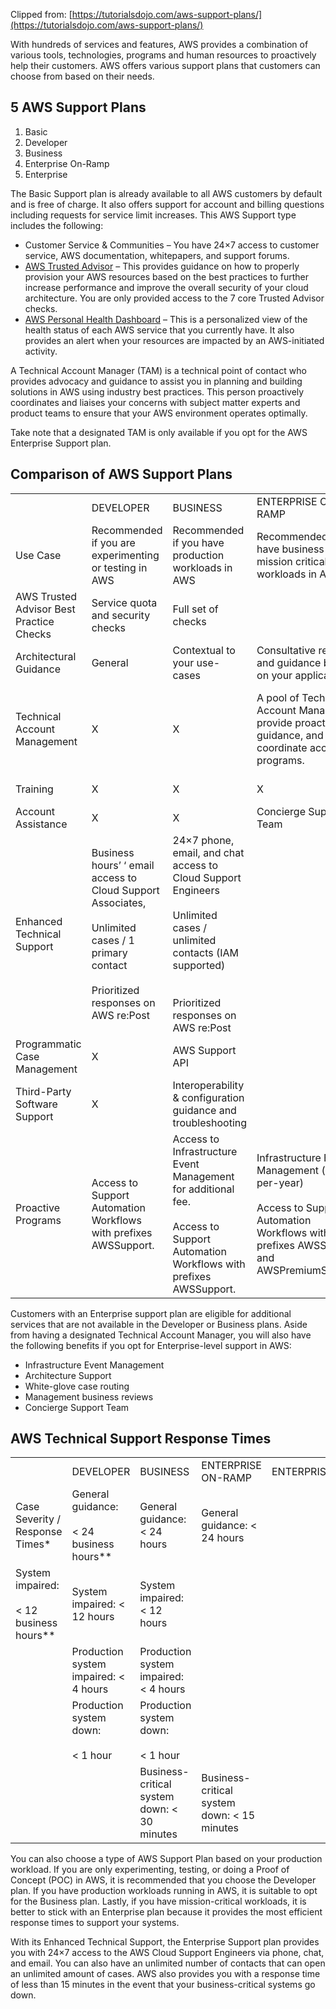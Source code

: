 Clipped from: [https://tutorialsdojo.com/aws-support-plans/](https://tutorialsdojo.com/aws-support-plans/)

With hundreds of services and features, AWS provides a combination of various tools, technologies, programs and human resources to proactively help their customers. AWS offers various support plans that customers can choose from based on their needs.

## 5 AWS Support Plans

1. Basic
2. Developer
3. Business
4. Enterprise On-Ramp
5. Enterprise

The Basic Support plan is already available to all AWS customers by default and is free of charge. It also offers support for account and billing questions including requests for service limit increases. This AWS Support type includes the following:

- Customer Service & Communities – You have 24×7 access to customer service, AWS documentation, whitepapers, and support forums.
- [AWS Trusted Advisor](https://tutorialsdojo.com/aws-trusted-advisor/) – This provides guidance on how to properly provision your AWS resources based on the best practices to further increase performance and improve the overall security of your cloud architecture. You are only provided access to the 7 core Trusted Advisor checks.
- [AWS Personal Health Dashboard](https://tutorialsdojo.com/aws-health/) – This is a personalized view of the health status of each AWS service that you currently have. It also provides an alert when your resources are impacted by an AWS-initiated activity.

A Technical Account Manager (TAM) is a technical point of contact who provides advocacy and guidance to assist you in planning and building solutions in AWS using industry best practices. This person proactively coordinates and liaises your concerns with subject matter experts and product teams to ensure that your AWS environment operates optimally. 

Take note that a designated TAM is only available if you opt for the AWS Enterprise Support plan.

## Comparison of AWS Support Plans

|   |   |   |   |   |
|---|---|---|---|---|
||DEVELOPER|BUSINESS|ENTERPRISE ON-RAMP|ENTERPRISE|
|Use Case|Recommended if you are experimenting or testing in AWS|Recommended if you have production workloads in AWS|Recommended if you have business and/or mission critical workloads in AWS||
|AWS Trusted Advisor Best Practice Checks|Service quota and security checks|Full set of checks|||
|Architectural Guidance|General|Contextual to your use-cases|Consultative review and guidance based on your applications||
|Technical Account Management|X|X|A pool of Technical Account Managers to provide proactive guidance, and coordinate access to programs.|Designated Technical Account Manager (TAM) to proactively monitor your environment and assist with optimization.|
|Training|X|X|X|Access to online self-paced labs|
|Account Assistance|X|X|Concierge Support Team||
|Enhanced Technical Support|Business hours’ ‘ email access to Cloud Support Associates,<br><br>Unlimited cases / 1 primary contact<br><br>Prioritized responses on AWS re:Post|24×7 phone, email, and chat access to Cloud Support Engineers<br><br>Unlimited cases / unlimited contacts (IAM supported)  <br> <br><br>Prioritized responses on AWS re:Post|||
|Programmatic Case Management|X|AWS Support API|||
|Third-Party Software Support|X|Interoperability & configuration guidance and troubleshooting|||
|Proactive Programs|Access to Support Automation Workflows with prefixes AWSSupport.|Access to Infrastructure Event Management for additional fee. <br><br>Access to Support Automation Workflows with prefixes AWSSupport.|Infrastructure Event Management (one-per-year)<br><br>Access to Support Automation Workflows with prefixes AWSSupport and AWSPremiumSupport.|Infrastructure Event Management<br><br>Access to proactive reviews, workshops, and deep dives.<br><br>Access to Support Automation Workflows with prefixes AWSSupport and AWSPremiumSupport.|

Customers with an Enterprise support plan are eligible for additional services that are not available in the Developer or Business plans. Aside from having a designated Technical Account Manager, you will also have the following benefits if you opt for Enterprise-level support in AWS: 

- Infrastructure Event Management 
- Architecture Support
- White-glove case routing
- Management business reviews
- Concierge Support Team

## AWS Technical Support Response Times 

|   |   |   |   |   |
|---|---|---|---|---|
||DEVELOPER|BUSINESS|ENTERPRISE ON-RAMP|ENTERPRISE|
|Case Severity / Response Times*|General guidance:<br><br>< 24 business hours**|General guidance: < 24 hours|General guidance: < 24 hours||
|System impaired:<br><br>< 12 business hours**|System impaired: < 12 hours|System impaired: < 12 hours|||
||Production system impaired: < 4 hours|Production system impaired: < 4 hours|||
||Production system down: <br><br>< 1 hour|Production system down: <br><br>< 1 hour|||
|||Business-critical system down: < 30 minutes|Business-critical system down: < 15 minutes||

You can also choose a type of AWS Support Plan based on your production workload. If you are only experimenting, testing, or doing a Proof of Concept (POC) in AWS, it is recommended that you choose the Developer plan. If you have production workloads running in AWS, it is suitable to opt for the Business plan. Lastly, if you have mission-critical workloads, it is better to stick with an Enterprise plan because it provides the most efficient response times to support your systems.

With its Enhanced Technical Support, the Enterprise Support plan provides you with 24×7 access to the AWS Cloud Support Engineers via phone, chat, and email. You can also have an unlimited number of contacts that can open an unlimited amount of cases. AWS also provides you with a response time of less than 15 minutes in the event that your business-critical systems go down.